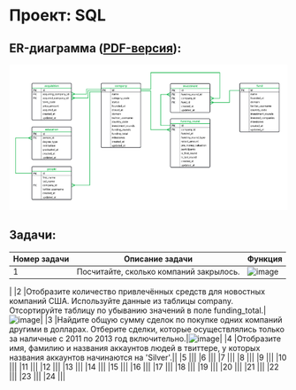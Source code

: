 # Проект: SQL
## ER-диаграмма ([PDF-версия](/6.SQL/er.pdf)):
![ER-диаграмма](/6.SQL/er_image.PNG)
## Задачи:
| Номер задачи | Описание задачи | Функция                                                     |
|---------------|-------------------|------------------------------------------------------------------|
|1              |Посчитайте, сколько компаний закрылось.|![image](https://user-images.githubusercontent.com/124867331/223428696-6261171c-1cb3-40f9-9984-aa90b0571691.png)
|
|2              |Отобразите количество привлечённых средств для новостных компаний США. Используйте данные из таблицы company. Отсортируйте таблицу по убыванию значений в поле funding_total.|![image](https://user-images.githubusercontent.com/124867331/223428798-c87d6ece-d63c-45f2-8662-dc63243d85f8.png)|
|3              |Найдите общую сумму сделок по покупке одних компаний другими в долларах. Отберите сделки, которые осуществлялись только за наличные с 2011 по 2013 год включительно.|![image](https://user-images.githubusercontent.com/124867331/223428878-cbf959ec-8c1c-479b-b8a3-a6e1ae5c52ff.png)|
|4              |Отобразите имя, фамилию и названия аккаунтов людей в твиттере, у которых названия аккаунтов начинаются на 'Silver'.||
|5              |||
|6              |||
|7              |||
|8              |||
|9              |||
|10             |||
|11             |||
|12             |||
|13             |||
|14             |||
|15             |||
|16             |||
|17             |||
|18             |||
|19             |||
|20             |||
|21             |||
|22             |||
|23             |||
|24             |||
